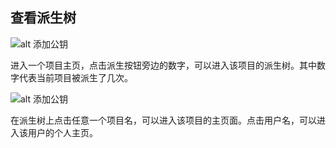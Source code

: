 ## 查看派生树


![alt 添加公钥](/CSDN_Code/code_support/blob/master/images/FAQ_3_2_1.jpg "添加公钥")

进入一个项目主页，点击派生按钮旁边的数字，可以进入该项目的派生树。其中数字代表当前项目被派生了几次。

![alt 添加公钥](/CSDN_Code/code_support/blob/master/images/FAQ_3_2_2.jpg "添加公钥")

在派生树上点击任意一个项目名，可以进入该项目的主页面。点击用户名，可以进入该用户的个人主页。